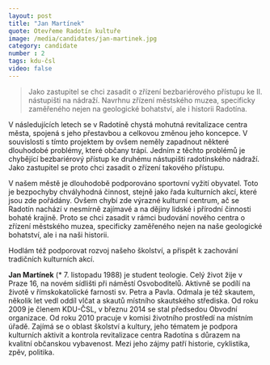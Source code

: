 ```yaml
---
layout: post
title: "Jan Martínek"
quote: Otevřeme Radotín kultuře
image: /media/candidates/jan-martinek.jpg
category: candidate
number : 2
tags: kdu-čsl
video: false
---
```


> Jako zastupitel se chci zasadit o zřízení bezbariérového přístupu ke II. nástupišti na nádraží.
Navrhnu zřízení městského muzea, specificky zaměřeného nejen na geologické bohatství,
ale i historii Radotína.

V následujících letech se v Radotíně chystá mohutná revitalizace centra města, spojená s jeho
přestavbou a celkovou změnou jeho koncepce. V souvislosti s tímto projektem by ovšem neměly
zapadnout některé dlouhodobé problémy, které občany trápí. Jedním z těchto problémů je chybějící
bezbariérový přístup ke druhému nástupišti radotínského nádraží. Jako zastupitel se proto chci zasadit
o zřízení takového přístupu.

V našem městě je dlouhodobě podporováno sportovní vyžití obyvatel. Toto je bezpochyby
chvályhodná činnost, stejně jako řada kulturních akcí, které jsou zde pořádány. Ovšem chybí zde
výrazné kulturní centrum, ač se Radotín nachází v nesmírně zajímavé a na dějiny lidské i přírodní
činnosti bohaté krajině. Proto se chci zasadit v rámci budování nového centra o zřízení městského
muzea, specificky zaměřeného nejen na naše geologické bohatství, ale i na naši historii.

Hodlám též podporovat rozvoj našeho školství, a přispět k zachování tradičních kulturních akcí.

**Jan Martínek** (* 7. listopadu 1988) je student teologie. Celý život žije v Praze 16, na novém sídlišti při náměstí Osvoboditelů. Aktivně se podílí na životě v římskokatolické farnosti sv. Petra a Pavla. Odmala je též skautem, několik let vedl oddíl vlčat a skautů místního skautského střediska. Od roku 2009 je členem KDU-ČSL, v březnu 2014 se stal předsedou Obvodní organizace. Od roku 2010 pracuje v komisi životního prostředí na místním úřadě. Zajímá se o oblast školství a kultury, jeho tématem je podpora kulturních aktivit a kontrola revitalizace centra Radotína s důrazem na kvalitní občanskou vybavenost. Mezi jeho zájmy patří historie, cyklistika, zpěv, politika.
